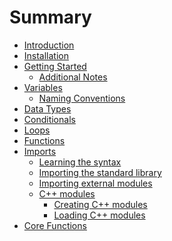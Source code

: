 <!-- markdownlint-disable MD042 -->
# Summary

- [Introduction](./introduction.md)
- [Installation]()
- [Getting Started](./getting_started.md)
  - [Additional Notes](./gs/additional-notes.md)
- [Variables](./variables.md)
  - [Naming Conventions](./naming_conventions.md)
- [Data Types](./data_types.md)
- [Conditionals](./conditionals.md)
- [Loops](./loops.md)
- [Functions](./functions.md)
- [Imports](./imports.md)
  - [Learning the syntax](./imports/syntax.md)
  - [Importing the standard library](./imports/standard.md)
  - [Importing external modules](./imports/external.md)
  - [C++ modules]()
    - [Creating C++ modules]()
    - [Loading C++ modules]()
- [Core Functions](./core_funcs.md)
